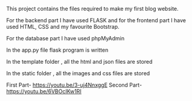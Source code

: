 This project contains the files required to make my first blog website.

For the backend part I have used FLASK and for the frontend part I have used HTML, CSS and my favourite Bootstrap.

For the database part I have used phpMyAdmin

In the app.py file flask program is written

In the template folder , all the html and json files are stored

In the static folder , all the images and css files are stored

First Part- https://youtu.be/3-uj4NnxggE
Second Part- https://youtu.be/6VBOcIKw1RI
